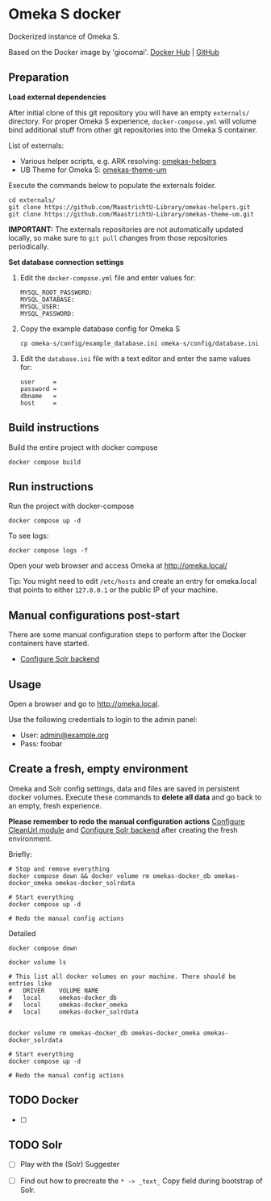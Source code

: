 # Omeka S docker
Dockerized instance of Omeka S.

Based on the Docker image by 'giocomai'. [Docker Hub](https://hub.docker.com/r/giocomai/omeka-s-docker) | [GitHub](https://github.com/giocomai/omeka-s-docker)


## Preparation

**Load external dependencies**

After initial clone of this git repository you will have an empty `externals/` directory.
For proper Omeka S experience, `docker-compose.yml` will volume bind additional stuff from other git repositories into the Omeka S container. 

List of externals:

- Various helper scripts, e.g. ARK resolving: [omekas-helpers](https://github.com/MaastrichtU-Library/omekas-helpers.git)
- UB Theme for Omeka S: [omekas-theme-um](https://github.com/MaastrichtU-Library/omekas-theme-um.git)

Execute the commands below to populate the externals folder.
```
cd externals/
git clone https://github.com/MaastrichtU-Library/omekas-helpers.git
git clone https://github.com/MaastrichtU-Library/omekas-theme-um.git
```
**IMPORTANT:** The externals repositories are not automatically updated locally, so make sure to `git pull` changes 
from those repositories periodically.


**Set database connection settings**

1. Edit the `docker-compose.yml` file and enter values for:
    ```
    MYSQL_ROOT_PASSWORD:
    MYSQL_DATABASE: 
    MYSQL_USER:
    MYSQL_PASSWORD:
    ```

1. Copy the example database config for Omeka S
    ```
    cp omeka-s/config/example_database.ini omeka-s/config/database.ini
    ```

1. Edit the `database.ini` file with a text editor and enter the same values for:
    ```
    user     = 
    password = 
    dbname   = 
    host     = 
    ```

## Build instructions
Build the entire project with docker compose
```
docker compose build
```

## Run instructions
Run the project with docker-compose
```
docker compose up -d
```

To see logs:
```
docker compose logs -f
```

Open your web browser and access Omeka at http://omeka.local/ 

Tip: You might need to edit `/etc/hosts` and create an entry for omeka.local that points to either `127.0.0.1` or the public IP of your machine.


## Manual configurations post-start
There are some manual configuration steps to perform after the Docker containers have started.
- [Configure Solr backend](README-02-Solr.md)


## Usage
Open a browser and go to http://omeka.local.

Use the following credentials to login to the admin panel:
- User: admin@example.org
- Pass: foobar


## Create a fresh, empty environment
Omeka and Solr config settings, data and files are saved in persistent docker volumes. Execute these commands to **delete all data** and go back to an empty, fresh experience.

**Please remember to redo the manual configuration actions** [Configure CleanUrl module](README-01-CleanUrl.md) and [Configure Solr backend](README-02-Solr.md)
after creating the fresh environment.

Briefly:
```
# Stop and remove everything
docker compose down && docker volume rm omekas-docker_db omekas-docker_omeka omekas-docker_solrdata

# Start everything
docker compose up -d

# Redo the manual config actions
```

Detailed
```
docker compose down

docker volume ls

# This list all docker volumes on your machine. There should be entries like 
#   DRIVER    VOLUME NAME
#   local     omekas-docker_db
#   local     omekas-docker_omeka
#   local     omekas-docker_solrdata


docker volume rm omekas-docker_db omekas-docker_omeka omekas-docker_solrdata

# Start everything
docker compose up -d

# Redo the manual config actions
```





## TODO Docker
- [ ] 

## TODO Solr
- [ ] Play with the (Solr) Suggester
- [ ] Find out how to precreate the `* -> _text_` Copy field during bootstrap of Solr.

